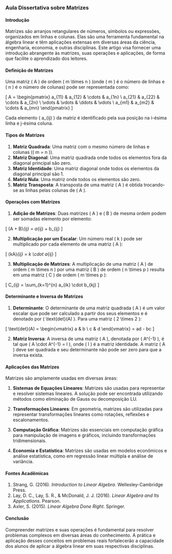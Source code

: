 ### Aula Dissertativa sobre Matrizes

#### Introdução

Matrizes são arranjos retangulares de números, símbolos ou expressões, organizados em linhas e colunas. Elas são uma ferramenta fundamental na álgebra linear e têm aplicações extensas em diversas áreas da ciência, engenharia, economia, e outras disciplinas. Este artigo visa fornecer uma introdução abrangente às matrizes, suas operações e aplicações, de forma que facilite o aprendizado dos leitores.

#### Definição de Matrizes

Uma matriz \( A \) de ordem \( m \times n \) (onde \( m \) é o número de linhas e \( n \) é o número de colunas) pode ser representada como:

\[ 
A = \begin{pmatrix}
a_{11} & a_{12} & \cdots & a_{1n} \\
a_{21} & a_{22} & \cdots & a_{2n} \\
\vdots & \vdots & \ddots & \vdots \\
a_{m1} & a_{m2} & \cdots & a_{mn}
\end{pmatrix}
\]

Cada elemento \( a_{ij} \) da matriz é identificado pela sua posição na i-ésima linha e j-ésima coluna.

#### Tipos de Matrizes

1. **Matriz Quadrada**: Uma matriz com o mesmo número de linhas e colunas (\( m = n \)).
2. **Matriz Diagonal**: Uma matriz quadrada onde todos os elementos fora da diagonal principal são zero.
3. **Matriz Identidade**: Uma matriz diagonal onde todos os elementos da diagonal principal são 1.
4. **Matriz Nula**: Uma matriz onde todos os elementos são zero.
5. **Matriz Transposta**: A transposta de uma matriz \( A \) é obtida trocando-se as linhas pelas colunas de \( A \).

#### Operações com Matrizes

1. **Adição de Matrizes**:
   Duas matrizes \( A \) e \( B \) de mesma ordem podem ser somadas elemento por elemento:

\[ 
(A + B)_{ij} = a_{ij} + b_{ij} 
\]

2. **Multiplicação por um Escalar**:
   Um número real \( k \) pode ser multiplicado por cada elemento de uma matriz \( A \):

\[ 
(kA)_{ij} = k \cdot a_{ij} 
\]

3. **Multiplicação de Matrizes**:
   A multiplicação de uma matriz \( A \) de ordem \( m \times n \) por uma matriz \( B \) de ordem \( n \times p \) resulta em uma matriz \( C \) de ordem \( m \times p \):

\[ 
C_{ij} = \sum_{k=1}^{n} a_{ik} \cdot b_{kj} 
\]

#### Determinante e Inversa de Matrizes

1. **Determinante**:
   O determinante de uma matriz quadrada \( A \) é um valor escalar que pode ser calculado a partir dos seus elementos e é denotado por \( \text{det}(A) \). Para uma matriz \( 2 \times 2 \):

\[ 
\text{det}(A) = \begin{vmatrix}
a & b \\
c & d
\end{vmatrix} = ad - bc 
\]

2. **Matriz Inversa**:
   A inversa de uma matriz \( A \), denotada por \( A^{-1} \), é tal que \( A \cdot A^{-1} = I \), onde \( I \) é a matriz identidade. A matriz \( A \) deve ser quadrada e seu determinante não pode ser zero para que a inversa exista.

#### Aplicações das Matrizes

Matrizes são amplamente usadas em diversas áreas:

1. **Sistemas de Equações Lineares**:
   Matrizes são usadas para representar e resolver sistemas lineares. A solução pode ser encontrada utilizando métodos como eliminação de Gauss ou decomposição LU.

2. **Transformações Lineares**:
   Em geometria, matrizes são utilizadas para representar transformações lineares como rotações, reflexões e escalonamentos.

3. **Computação Gráfica**:
   Matrizes são essenciais em computação gráfica para manipulação de imagens e gráficos, incluindo transformações tridimensionais.

4. **Economia e Estatística**:
   Matrizes são usadas em modelos econômicos e análise estatística, como em regressão linear múltipla e análise de variância.

#### Fontes Acadêmicas

1. Strang, G. (2016). *Introduction to Linear Algebra*. Wellesley-Cambridge Press.
2. Lay, D. C., Lay, S. R., & McDonald, J. J. (2016). *Linear Algebra and Its Applications*. Pearson.
3. Axler, S. (2015). *Linear Algebra Done Right*. Springer.

#### Conclusão

Compreender matrizes e suas operações é fundamental para resolver problemas complexos em diversas áreas do conhecimento. A prática e aplicação desses conceitos em problemas reais fortalecerão a capacidade dos alunos de aplicar a álgebra linear em suas respectivas disciplinas.
